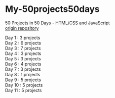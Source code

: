 # My-50projects50days
50 Projects in 50 Days - HTML/CSS and JavaScript  
[origin repository](https://github.com/bradtraversy/50projects50days)

Day 1   : 3 projects   
Day 2   : 6 projects   
Day 3   : 7 projects   
Day 4   : 3 projects   
Day 5   : 3 projects   
Day 6   : 4 projects   
Day 7   : 3 projects   
Day 8   : 1 projects   
Day 9   : 5 projects   
Day 10  : 5 projects   
Day 11  : 5 projects   
